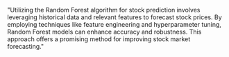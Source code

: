 
"Utilizing the Random Forest algorithm for stock prediction involves leveraging historical data and relevant features to forecast stock prices. By employing techniques like feature engineering and hyperparameter tuning, Random Forest models can enhance accuracy and robustness. This approach offers a promising method for improving stock market forecasting."
